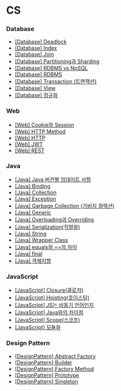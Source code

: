 # CS
### Database
- [[Database] Deadlock](https://github.com/homoonshi/CS/blob/main/Database/Deadlock.md)
- [[Database] Index](https://github.com/homoonshi/CS/blob/main/Database/Index.md)
- [[Database] Join](https://github.com/homoonshi/CS/blob/main/Database/Join.md)
- [[Database] Partitioning과 Sharding](https://github.com/homoonshi/CS/blob/main/Database/Partitioning%EA%B3%BC%20Sharding.md)
- [[Database] RDBMS vs NoSQL](https://github.com/homoonshi/CS/blob/main/Database/RDBMS%20vs%20NoSQL.md)
- [[Database] RDBMS](https://github.com/homoonshi/CS/blob/main/Database/RDBMS.md)
- [[Database] Transaction (트랜잭션)](https://github.com/homoonshi/CS/blob/main/Database/Transaction(%ED%8A%B8%EB%9E%9C%EC%9E%AD%EC%85%98).md)
- [[Database] View](https://github.com/homoonshi/CS/blob/main/Database/View.md)
- [[Database] 정규화](https://github.com/homoonshi/CS/blob/main/Database/%EC%A0%95%EA%B7%9C%ED%99%94.md)

### Web
- [[Web] Cookie와 Session](https://github.com/homoonshi/CS/blob/main/Web/Cookie%EC%99%80%20Session.md)
- [[Web] HTTP Method](https://github.com/homoonshi/CS/blob/main/Web/HTTP%20Method.md)
- [[Web] HTTP](https://github.com/homoonshi/CS/blob/main/Web/HTTP.md)
- [[Web] JWT](https://github.com/homoonshi/CS/blob/main/Web/JWT.md)
- [[Web] REST](https://github.com/homoonshi/CS/blob/main/Web/REST.md)


### Java
- [[Java] Java 버전별 업데이트 사항](https://github.com/homoonshi/CS/blob/main/Java/Java%20%EB%B2%84%EC%A0%84%EB%B3%84%20%EC%97%85%EB%8D%B0%EC%9D%B4%ED%8A%B8%20%EC%82%AC%ED%95%AD.md)
- [[Java] Binding](https://github.com/homoonshi/CS/blob/main/Java/Binding.md)
- [[Java] Collection](https://github.com/homoonshi/CS/blob/main/Java/Collection.md)
- [[Java] Exception](https://github.com/homoonshi/CS/blob/main/Java/Exception.md)
- [[Java] Garbage Collection (가비지 컬렉션)](https://github.com/homoonshi/CS/blob/main/Java/GarbageCollection(%EA%B0%80%EB%B9%84%EC%A7%80%EC%BB%AC%EB%A0%89%EC%85%98).md)
- [[Java] Generic](https://github.com/homoonshi/CS/blob/main/Java/Generic.md)
- [[Java] Overloading과 Overriding](https://github.com/homoonshi/CS/blob/main/Java/Overloading%EA%B3%BC%20Overriding.md)
- [[Java] Serialization(직렬화)](https://github.com/homoonshi/CS/blob/main/Java/Serialization(%EC%A7%81%EB%A0%AC%ED%99%94).md)
- [[Java] String](https://github.com/homoonshi/CS/blob/main/Java/String.md)
- [[Java] Wrapper Class](https://github.com/homoonshi/CS/blob/main/Java/Wrapper%20Class.md)
- [[Java] equals와 ==의 차이](https://github.com/homoonshi/CS/blob/main/Java/equals%EC%99%80%20%3D%3D%EC%9D%98%20%EC%B0%A8%EC%9D%B4.md)
- [[Java] final](https://github.com/homoonshi/CS/blob/main/Java/final.md)
- [[Java] 객체지향](https://github.com/homoonshi/CS/blob/main/Java/%EA%B0%9D%EC%B2%B4%EC%A7%80%ED%96%A5.md)

### JavaScript
- [[JavaScript] Closure(클로저)](https://github.com/homoonshi/CS/blob/main/JavaScript/Closure(%ED%81%B4%EB%A1%9C%EC%A0%80).md)
- [[JavaScript] Hoisting(호이스팅)](https://github.com/homoonshi/CS/blob/main/JavaScript/Hoisting(%ED%98%B8%EC%9D%B4%EC%8A%A4%ED%8C%85).md)
- [[JavaScript] JS는 비동기 언어인지](https://github.com/homoonshi/CS/blob/main/JavaScript/JS%EB%8A%94%20%EB%B9%84%EB%8F%99%EA%B8%B0%20%EC%96%B8%EC%96%B4%EC%9D%B8%EC%A7%80.md)
- [[JavaScript] Java와의 차이점](https://github.com/homoonshi/CS/blob/main/JavaScript/Java%EC%99%80%EC%9D%98%20%EC%B0%A8%EC%9D%B4%EC%A0%90.md)
- [[JavaScript] Scope(스코프)](https://github.com/homoonshi/CS/blob/main/JavaScript/Scope(%EC%8A%A4%EC%BD%94%ED%94%84).md)
- [[JavaScript] 모듈화](https://github.com/homoonshi/CS/blob/main/JavaScript/%EB%AA%A8%EB%93%88%ED%99%94.md)

### Design Pattern
- [[DesignPattern] Abstract Factory](https://github.com/homoonshi/CS/blob/main/Design%20Pattern/Abstract%20Factory.md)
- [[DesignPattern] Builder](https://github.com/homoonshi/CS/blob/main/Design%20Pattern/Builder.md)
- [[DesignPattern] Factory Method](https://github.com/homoonshi/CS/blob/main/Design%20Pattern/Factory%20Method.md)
- [[DesignPattern] Prototype](https://github.com/homoonshi/CS/blob/main/Design%20Pattern/Prototype.md)
- [[DesignPattern] Singleton](https://github.com/homoonshi/CS/blob/main/Design%20Pattern/Singleton.md)